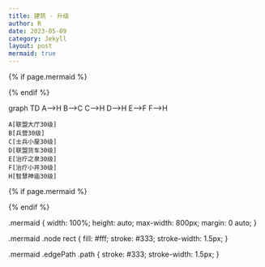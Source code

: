 ```yaml
---
title: 建筑 - 升级
author: R
date: 2023-05-09
category: Jekyll
layout: post
mermaid: true
---
```


{% if page.mermaid %}
<script src="https://cdn.jsdelivr.net/npm/mermaid/dist/mermaid.min.js"></script>
{% endif %}

<div class="mermaid">
  graph TD
    A-->H
	B-->C
	C-->H
	D-->H
	E-->F
    F-->H
	
	A[联盟大厅30级]
	B[兵营30级]
	C[士兵小屋30级]
	D[联盟货车30级]
	E[治疗之泉30级]
	F[治疗小井30级]
    H[智慧神庙30级]
</div>

{% if page.mermaid %}
<script>
mermaid.initialize({
  startOnLoad: true
});
</script>
{% endif %}

.mermaid {
  width: 100%;
  height: auto;
  max-width: 800px;
  margin: 0 auto;
}

.mermaid .node rect {
  fill: #fff;
  stroke: #333;
  stroke-width: 1.5px;
}

.mermaid .edgePath .path {
  stroke: #333;
  stroke-width: 1.5px;
}